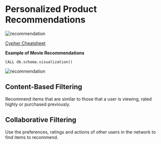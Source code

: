 # Personalized Product Recommendations

<img src="https://github.com/zixi-liu/Graphical-Neural-Network/blob/main/Img/Youtube.JPG" alt="recommendation"/>


[Cypher Cheatsheet](https://neo4j.com/docs/cypher-refcard/current/?ref=browser-guide)

**Example of Movie Recommendations**

```
CALL db.schema.visualization()
```

<img src="https://github.com/zixi-liu/Graphical-Neural-Network/blob/main/Img/recommendation-movie.png" alt="recommendation"/>

## Content-Based Filtering

Recommend items that are similar to those that a user is viewing, rated highly or purchased previously.

## Collaborative Filtering

Use the preferences, ratings and actions of other users in the network to find items to recommend.
